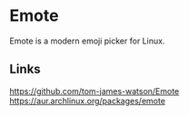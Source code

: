 # Emote
Emote is a modern emoji picker for Linux.

## Links
https://github.com/tom-james-watson/Emote
https://aur.archlinux.org/packages/emote
